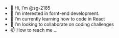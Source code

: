 - 👋 Hi, I’m @sg-2185
- 👀 I’m interested in fornt-end development.
- 🌱 I’m currently learning how to code in React
- 💞️ I’m looking to collaborate on coding challenges
- 📫 How to reach me ...

<!---
sg-2185/sg-2185 is a ✨ special ✨ repository because its `README.md` (this file) appears on your GitHub profile.
You can click the Preview link to take a look at your changes.
--->

